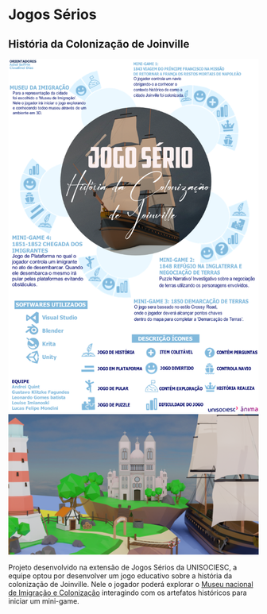 # Jogos Sérios
## História da Colonização de Joinville

<div align="center">
  <img src="/Assets/RepoAssets/Images/poster_1.png" />
</div>

<div align="center">
  <img src="/Assets/RepoAssets/Images/poster_2.png" />
</div>

Projeto desenvolvido na extensão de Jogos Sérios da UNISOCIESC, a equipe optou por desenvolver um jogo educativo sobre a história da colonização de Joinville. Nele o jogador poderá explorar o [Museu nacional de Imigração e Colonização](https://www.joinville.sc.gov.br/institucional/secult/upm/mni/) interagindo com os artefatos históricos para iniciar um mini-game.
